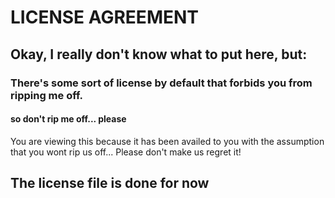 # LICENSE AGREEMENT

## Okay, I really don't know what to put here, but:
### There's some sort of license by default that forbids you from ripping me off.
#### so don't rip me off... please

You are viewing this because it has been availed to you with the assumption that you wont rip us off... Please don't make us regret it!

## The license file is done for now
